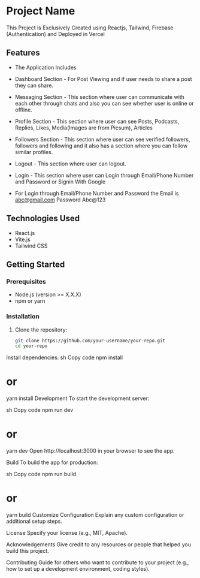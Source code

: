 # Project Name

This Project is Exclusively Created using Reactjs, Tailwind, Firebase (Authentication) and Deployed in Vercel

## Features

- The Application Includes
- Dashboard Section - For Post Viewing and if user needs to share a post they can share.
- Messaging Section - This section where user can communicate with each other through chats and also you can see whether user is online or offline.
- Profile Section -  This section where user can see Posts, Podcasts, Replies, Likes, Media(Images are from Picsum), Articles
- Followers Section - This section where user can see verified followers, followers and following and it also has a section where you can follow similar profiles.
- Logout - This section where user can logout.
- Login - This section where user can Login through Email/Phone Number and Password or Signin With Google

- For Login through Email/Phone Number and Password the Email is abc@gmail.com Password Abc@123

## Technologies Used

- React.js
- Vite.js
- Tailwind CSS

## Getting Started

### Prerequisites

- Node.js (version >= X.X.X)
- npm or yarn

### Installation

1. Clone the repository:
   ```sh
   git clone https://github.com/your-username/your-repo.git
   cd your-repo

Install dependencies:
sh
Copy code
npm install
# or
yarn install
Development
To start the development server:

sh
Copy code
npm run dev
# or
yarn dev
Open http://localhost:3000 in your browser to see the app.

Build
To build the app for production:

sh
Copy code
npm run build
# or
yarn build
Customize Configuration
Explain any custom configuration or additional setup steps.

License
Specify your license (e.g., MIT, Apache).

Acknowledgements
Give credit to any resources or people that helped you build this project.

Contributing
Guide for others who want to contribute to your project (e.g., how to set up a development environment, coding styles).
